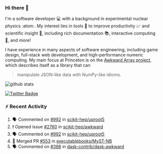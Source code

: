 ### Hi there 👋 

I'm a software developer 💻 with a background in experimental nuclear physics :atom:. My interest lies in tools :wrench: to improve productivity :chart_with_upwards_trend: and scientific insight :telescope:, including rich documentation 📚, interactive computing 🧮, and more! 

I have experience in many aspects of software engineering, including game design, full-stack web development, and high-performance numeric computing. My main focus at Princeton is on the [Awkward Array project](awkward-array.org/), which describes itself as a library that can 
> manipulate JSON-like data with NumPy-like idioms.

![github stats](https://github-readme-stats.vercel.app/api?username=agoose77&show_icons=true&hide_rank=true&hide_title=true&bg_color=30,e76445,904e95&text_color=efe3ec&icon_color=efe3ec)
<!--
**agoose77/agoose77** is a ✨ _special_ ✨ repository because its `README.md` (this file) appears on your GitHub profile.

Here are some ideas to get you started:

- 🔭 I’m currently working on ...
- 🌱 I’m currently learning ...
- 👯 I’m looking to collaborate on ...
- 🤔 I’m looking for help with ...
- 💬 Ask me about ...
- 📫 How to reach me: ...
- 😄 Pronouns: ...
- ⚡ Fun fact: ...
-->

[![Twitter Badge](https://img.shields.io/twitter/follow/agoose77?style=flat-square&logo=Twitter&logoColor=white&color=cornflowerblue)](https://twitter.com/agoose77)

### :zap: Recent Activity

<!--START_SECTION:activity-->
1. 🗣 Commented on [#992](https://github.com/scikit-hep/uproot5/pull/992#issuecomment-1767796039) in [scikit-hep/uproot5](https://github.com/scikit-hep/uproot5)
2. ❗ Opened issue [#2760](https://github.com/scikit-hep/awkward/issues/2760) in [scikit-hep/awkward](https://github.com/scikit-hep/awkward)
3. 🗣 Commented on [#992](https://github.com/scikit-hep/uproot5/pull/992#issuecomment-1766819203) in [scikit-hep/uproot5](https://github.com/scikit-hep/uproot5)
4. 🎉 Merged PR [#553](https://github.com/executablebooks/MyST-NB/pull/553) in [executablebooks/MyST-NB](https://github.com/executablebooks/MyST-NB)
5. 🗣 Commented on [#388](https://github.com/dask-contrib/dask-awkward/pull/388#issuecomment-1765074400) in [dask-contrib/dask-awkward](https://github.com/dask-contrib/dask-awkward)
<!--END_SECTION:activity-->
